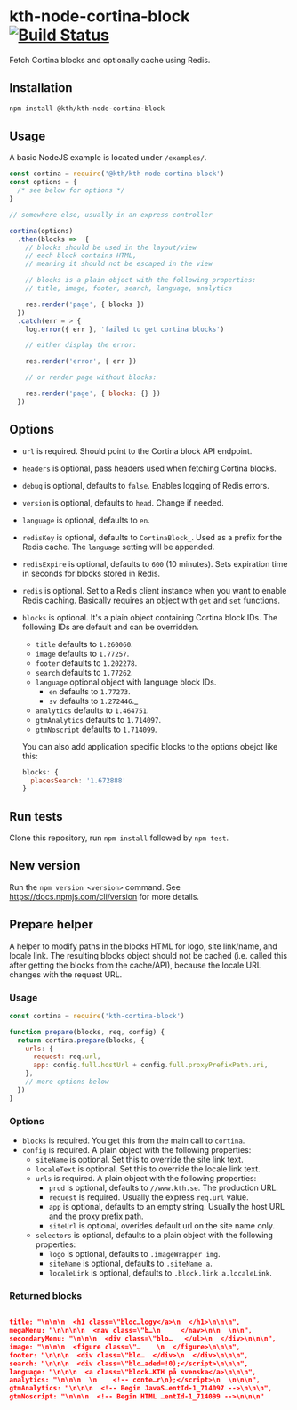 # kth-node-cortina-block [![Build Status](https://travis-ci.org/kth/kth-node-monitor.svg?branch=master)](https://travis-ci.org/kth/kth-node-cortina-block)

Fetch Cortina blocks and optionally cache using Redis.

## Installation

```bash
npm install @kth/kth-node-cortina-block
```

## Usage

A basic NodeJS example is located under `/examples/`.

```javascript
const cortina = require('@kth/kth-node-cortina-block')
const options = {
  /* see below for options */
}

// somewhere else, usually in an express controller

cortina(options)
  .then(blocks =>  {
    // blocks should be used in the layout/view
    // each block contains HTML,
    // meaning it should not be escaped in the view

    // blocks is a plain object with the following properties:
    // title, image, footer, search, language, analytics

    res.render('page', { blocks })
  })
  .catch(err = > {
    log.error({ err }, 'failed to get cortina blocks')

    // either display the error:

    res.render('error', { err })

    // or render page without blocks:

    res.render('page', { blocks: {} })
  })
```

## Options

- `url` is required. Should point to the Cortina block API endpoint.
- `headers` is optional, pass headers used when fetching Cortina blocks.
- `debug` is optional, defaults to `false`. Enables logging of Redis
  errors.
- `version` is optional, defaults to `head`. Change if needed.
- `language` is optional, defaults to `en`.
- `redisKey` is optional, defaults to `CortinaBlock_`. Used as a prefix
  for the Redis cache. The `language` setting will be appended.
- `redisExpire` is optional, defaults to `600` (10 minutes). Sets
  expiration time in seconds for blocks stored in Redis.
- `redis` is optional. Set to a Redis client instance when you want to
  enable Redis caching. Basically requires an object with `get` and
  `set` functions.
- `blocks` is optional. It's a plain object containing Cortina block IDs. The
  following IDs are default and can be overridden.

  - `title` defaults to `1.260060`.
  - `image` defaults to `1.77257`.
  - `footer` defaults to `1.202278`.
  - `search` defaults to `1.77262`.
  - `language` optional object with language block IDs.
    - `en` defaults to `1.77273`.
    - `sv` defaults to `1.272446`.\_
  - `analytics` defaults to `1.464751`.
  - `gtmAnalytics` defaults to `1.714097`.
  - `gtmNoscript` defaults to `1.714099`.

  You can also add application specific blocks to the options obejct like this:

  ```javascript
  blocks: {
    placesSearch: '1.672888'
  }
  ```

## Run tests

Clone this repository, run `npm install` followed by `npm test`.

## New version

Run the `npm version <version>` command. See https://docs.npmjs.com/cli/version
for more details.

## Prepare helper

A helper to modify paths in the blocks HTML for logo, site link/name,
and locale link. The resulting blocks object should not be cached (i.e.
called this after getting the blocks from the cache/API), because the
locale URL changes with the request URL.

### Usage

```javascript
const cortina = require('kth-cortina-block')

function prepare(blocks, req, config) {
  return cortina.prepare(blocks, {
    urls: {
      request: req.url,
      app: config.full.hostUrl + config.full.proxyPrefixPath.uri,
    },
    // more options below
  })
}
```

### Options

- `blocks` is required. You get this from the main call to `cortina`.
- `config` is required. A plain object with the following properties:
  - `siteName` is optional. Set this to override the site link text.
  - `localeText` is optional. Set this to override the locale link text.
  - `urls` is required. A plain object with the following properties:
    - `prod` is optional, defaults to `//www.kth.se`. The production URL.
    - `request` is required. Usually the express `req.url` value.
    - `app` is optional, defaults to an empty string. Usually the
      host URL and the proxy prefix path.
    - `siteUrl` is optional, overides default url on the site name only.
  - `selectors` is optional, defaults to a plain object with the
    following properties:
    - `logo` is optional, defaults to `.imageWrapper img`.
    - `siteName` is optional, defaults to `.siteName a`.
    - `localeLink` is optional, defaults to `.block.link a.localeLink`.

### Returned blocks

```json

title: "\n\n\n  <h1 class=\"bloc…logy</a>\n  </h1>\n\n\n",
megaMenu: "\n\n\n\n  <nav class=\"b…\n     </nav>\n\n  \n\n",
secondaryMenu: "\n\n\n  <div class=\"blo…   </ul>\n  </div>\n\n\n",
image: "\n\n\n  <figure class=\"…    \n  </figure>\n\n\n",
footer: "\n\n\n  <div class=\"blo…  </div>\n  </div>\n\n\n",
search: "\n\n\n  <div class=\"blo…aded=!0);</script>\n\n\n",
language: "\n\n\n  <a class=\"block…KTH på svenska</a>\n\n\n",
analytics: "\n\n\n  \n    <!-- conte…r\n};</script>\n  \n\n\n",
gtmAnalytics: "\n\n\n  <!-- Begin JavaS…entId-1_714097 -->\n\n\n",
gtmNoscript: "\n\n\n  <!-- Begin HTML …entId-1_714099 -->\n\n\n"
```
